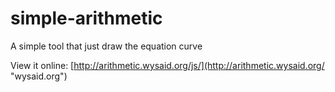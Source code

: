 # simple-arithmetic

A simple tool that just draw the equation curve

View it online: [http://arithmetic.wysaid.org/js/](http://arithmetic.wysaid.org/ "wysaid.org")
